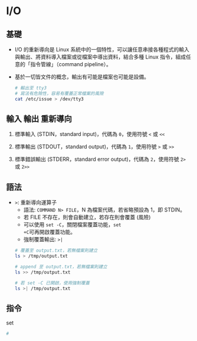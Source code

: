 # I/O 

## 基礎 
* I/O 的重新導向是 Linux 系統中的一個特性，可以讓任意串接各種程式的輸入與輸出、將資料導入檔案或從檔案中導出資料，結合多種 Linux 指令，組成任意的「指令管線」（command pipeline）。
* 基於一切皆文件的概念，輸出有可能是檔案也可能是設備。

    ```sh
    # 輸出至 tty3 
    # 寫法有危險性，容易有覆蓋正常檔案的風險
    cat /etc/issue > /dev/tty3
    ```


## 輸入 輸出 重新導向
1. 標準輸入 (STDIN，standard input)，代碼為 <code>0</code>，使用符號 <code><</code> 或 <code><<</code>
2. 標準輸出 (STDOUT，standard output)，代碼為 <code>1</code>，使用符號 <code>></code> 或 <code>>></code>

3. 標準錯誤輸出 (STDERR，standard error output)，代碼為 <code>2</code>，使用符號 <code>2></code> 或 <code>2>></code>


## 語法
* <code>></code>: 重新導向運算子
    * 語法: <code>COMMAND N> FILE</code>，N 為檔案代碼，若省略預設為 1，即 STDIN。
    * 若 FILE 不存在，則會自動建立，若存在則會覆蓋 (風險)
    * 可以使用 <code>set -C</code>，關閉檔案覆蓋功能，<code>set +C</code>可再開啟覆蓋功能。
    * 強制覆蓋輸出: <code>>|</code>
    ```sh
    # 覆蓋至 output.txt，若無檔案則建立
    ls > /tmp/output.txt

    # append 至 output.txt，若無檔案則建立
    ls >> /tmp/output.txt

    # 若 set -C 已開啟，使用強制覆蓋
    ls >| /tmp/output.txt
    ```




## 指令
set
```sh
# 
```